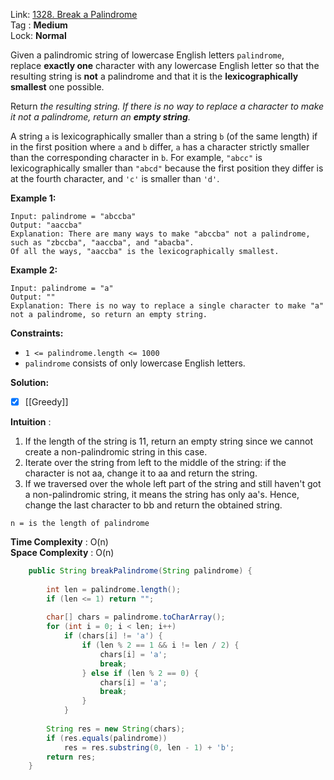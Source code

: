 Link: [1328. Break a Palindrome](https://leetcode.com/problems/break-a-palindrome/) <br>
Tag : **Medium**<br>
Lock: **Normal**

Given a palindromic string of lowercase English letters `palindrome`, replace **exactly one** character with any lowercase English letter so that the resulting string is **not** a palindrome and that it is the **lexicographically smallest** one possible.

Return _the resulting string. If there is no way to replace a character to make it not a palindrome, return an **empty string**._

A string `a` is lexicographically smaller than a string `b` (of the same length) if in the first position where `a` and `b` differ, `a` has a character strictly smaller than the corresponding character in `b`. For example, `"abcc"` is lexicographically smaller than `"abcd"` because the first position they differ is at the fourth character, and `'c'` is smaller than `'d'`.

**Example 1:**

```
Input: palindrome = "abccba"
Output: "aaccba"
Explanation: There are many ways to make "abccba" not a palindrome, such as "zbccba", "aaccba", and "abacba".
Of all the ways, "aaccba" is the lexicographically smallest.
```

**Example 2:**

```
Input: palindrome = "a"
Output: ""
Explanation: There is no way to replace a single character to make "a" not a palindrome, so return an empty string.
```

**Constraints:**
-   `1 <= palindrome.length <= 1000`
-   `palindrome` consists of only lowercase English letters.


**Solution:**
- [x] [[Greedy]]

**Intuition** :
1.  If the length of the string is 11, return an empty string since we cannot create a non-palindromic string in this case.
2.  Iterate over the string from left to the middle of the string: if the character is not aa, change it to aa and return the string.
3.  If we traversed over the whole left part of the string and still haven't got a non-palindromic string, it means the string has only aa's. Hence, change the last character to bb and return the obtained string.

```
n = is the length of palindrome
```
**Time Complexity** : O(n)<br>
**Space Complexity** : O(n)

```java
    public String breakPalindrome(String palindrome) {
        
        int len = palindrome.length();
        if (len <= 1) return "";
        
        char[] chars = palindrome.toCharArray();
        for (int i = 0; i < len; i++)
            if (chars[i] != 'a') {
                if (len % 2 == 1 && i != len / 2) {
                    chars[i] = 'a';
                    break;
                } else if (len % 2 == 0) {
                    chars[i] = 'a';
                    break;
                }
            }
        
        String res = new String(chars);
        if (res.equals(palindrome))
            res = res.substring(0, len - 1) + 'b';
        return res;
    }
```
